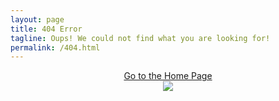 ```yaml
---
layout: page
title: 404 Error
tagline: Oups! We could not find what you are looking for!
permalink: /404.html
---
```

<center> <a href="{{ '/' | absolute_url }}"> Go to the Home Page </a> </center>

<center><img src="{{ site.baseurl }}/files/anim/404.gif"/></center>


